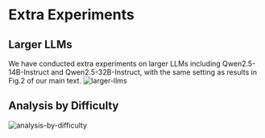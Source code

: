 # Extra Experiments

## Larger LLMs
We have conducted extra experiments on larger LLMs including Qwen2.5-14B-Instruct and Qwen2.5-32B-Instruct, with the same setting as results in Fig.2 of our main text. 
![larger-llms](https://github.com/user-attachments/assets/f43892ec-afa9-4ce5-b237-556e8e9fb5cb)

## Analysis by Difficulty
![analysis-by-difficulty](https://github.com/user-attachments/assets/d2bab19c-6c1f-4fae-9728-4f4ef9ec317d)
